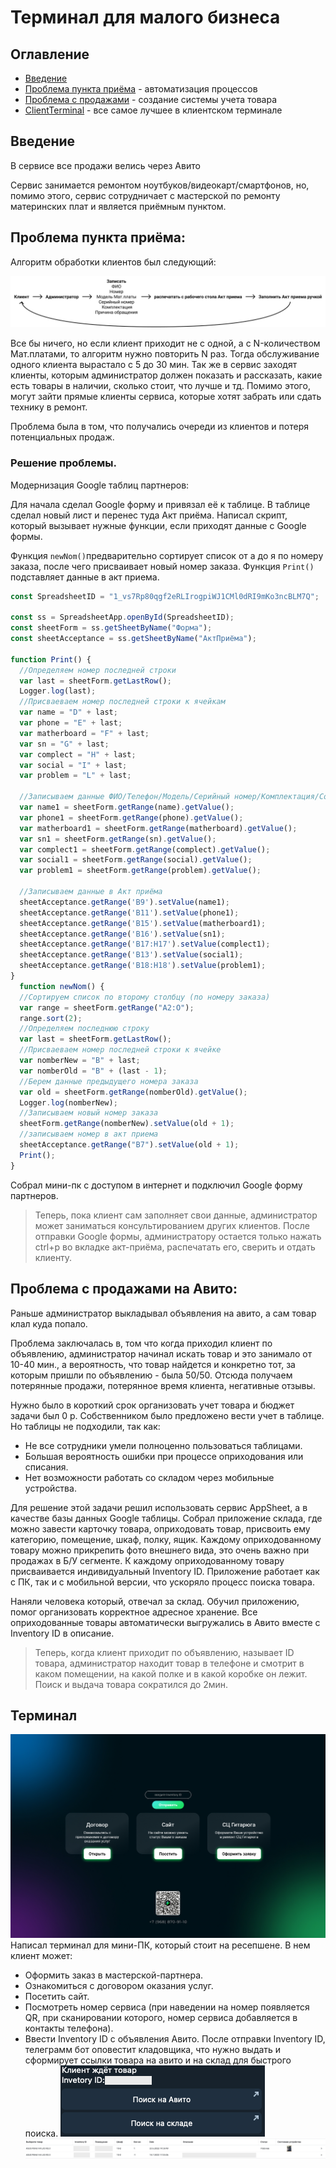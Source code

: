 # Терминал для малого бизнеса

## Оглавление
* [Введение](#Введение)
* [Проблема пункта приёма](#Проблема-пункта-приёма) - автоматизация процессов
* [Проблема с продажами](#Проблема-с-продажами-на-Авито) - создание системы учета товара
* [ClientTerminal](#Терминал) - все самое лучшее в клиентском терминале

## Введение
В сервисе все продажи велись через Авито

Сервис занимается ремонтом ноутбуков/видеокарт/смартфонов, но, помимо этого, сервис сотрудничает с мастерской по ремонту материнских плат и является приёмным пунктом.

## Проблема пункта приёма:
Алгоритм обработки клиентов был следующий: 

![Terminal](/Readme.img/Algorithm.jpg)

Все бы ничего, но если клиент приходит не с одной, а с N-количеством  Мат.платами, то алгоритм нужно повторить N раз. Тогда обслуживание одного клиента вырастало с 5 до 30 мин. Так же в сервис заходят клиенты, которым администратор должен показать и рассказать, какие есть товары в наличии, сколько стоит, что лучше и тд. Помимо этого, могут зайти прямые клиенты сервиса, которые хотят забрать или сдать технику в ремонт.

Проблема была в том, что получались очереди из клиентов и потеря потенциальных продаж.

### Решение проблемы.
Модернизация Google таблиц партнеров:

Для начала сделал Google форму и привязал её к таблице.
В таблице сделал новый лист и перенес туда Акт приёма.
Написал скрипт, который вызывает нужные функции, если приходят данные с Google формы.


Функция ```newNom()```предварительно сортирует список от а до я по номеру заказа, после чего присваивает новый номер заказа. Функция ```Print()``` подставляет данные в акт приема.
```js
const SpreadsheetID = "1_vs7Rp80qgf2eRLIrogpiWJ1CMl0dRI9mKo3ncBLM7Q";

const ss = SpreadsheetApp.openById(SpreadsheetID);
const sheetForm = ss.getSheetByName("Форма");
const sheetAcceptance = ss.getSheetByName("АктПриёма");

function Print() {
  //Определяем номер последней строки
  var last = sheetForm.getLastRow();
  Logger.log(last);
  //Присваеваем номер последней строки к ячейкам
  var name = "D" + last;
  var phone = "E" + last;
  var matherboard = "F" + last;
  var sn = "G" + last;
  var complect = "H" + last;
  var social = "I" + last;
  var problem = "L" + last;

  //Записываем данные ФИО/Телефон/Модель/Серийный номер/Комплектация/Соц.Сеть/Заявленная проблема
  var name1 = sheetForm.getRange(name).getValue();
  var phone1 = sheetForm.getRange(phone).getValue();
  var matherboard1 = sheetForm.getRange(matherboard).getValue();
  var sn1 = sheetForm.getRange(sn).getValue();
  var complect1 = sheetForm.getRange(complect).getValue();
  var social1 = sheetForm.getRange(social).getValue();
  var problem1 = sheetForm.getRange(problem).getValue();

  //Записываем данные в Акт приёма
  sheetAcceptance.getRange('B9').setValue(name1);
  sheetAcceptance.getRange('B11').setValue(phone1);
  sheetAcceptance.getRange('B15').setValue(matherboard1);
  sheetAcceptance.getRange('B16').setValue(sn1);
  sheetAcceptance.getRange('B17:H17').setValue(complect1);
  sheetAcceptance.getRange('B13').setValue(social1);
  sheetAcceptance.getRange('B18:H18').setValue(problem1);
}
  function newNom() {
  //Сортируем список по второму столбцу (по номеру заказа)
  var range = sheetForm.getRange("A2:O");
  range.sort(2);
  //Определяем последнюю строку
  var last = sheetForm.getLastRow();
  //Присваеваем номер последней строки к ячейке
  var nomberNew = "B" + last;
  var nomberOld = "B" + (last - 1);
  //Берем данные предыдущего номера заказа
  var old = sheetForm.getRange(nomberOld).getValue();
  Logger.log(nomberNew);
  //Записываем новый номер заказа
  sheetForm.getRange(nomberNew).setValue(old + 1);
  //записываем номер в акт приема
  sheetAcceptance.getRange("B7").setValue(old + 1);
  Print();
}
```
Собрал мини-пк с доступом в интернет и подключил Google форму партнеров.

> Теперь, пока клиент сам заполняет свои данные, администратор может заниматься консультированием других клиентов. После отправки Google формы, администратору остается только нажать ctrl+p во вкладке акт-приёма, распечатать его, сверить и отдать клиенту.


## Проблема с продажами на Авито:
Раньше администратор выкладывал объявления на авито, а сам товар клал куда попало.

Проблема заключалась в, том что когда приходил клиент по объявлению, администратор начинал искать товар и это занимало от 10-40 мин., а вероятность, что товар найдется и конкретно тот, за которым пришли по объявлению - была 50/50.
Отсюда получаем потерянные продажи, потерянное время клиента, негативные отзывы.

Нужно было в короткий срок организовать учет товара и бюджет задачи был 0 р. Собственником было предложено вести учет в таблице. Но таблицы не подходили, так как:
* Не все сотрудники умели полноценно пользоваться таблицами.
* Большая вероятность ошибки при процессе оприходования или списания.
* Нет возможности работать со складом через мобильные устройства. 

Для решение этой задачи решил использовать сервис AppSheet, а в качестве базы данных Google таблицы. Собрал приложение склада, где можно завести карточку товара, оприходовать товар, присвоить ему категорию, помещение, шкаф, полку, ящик. Каждому оприходованному товару можно прикрепить фото внешнего вида, это очень важно при продажах в Б/У сегменте. К каждому оприходованному товару присваивается индивидуальный Inventory ID. Приложение работает как с ПК, так и с мобильной версии, что ускоряло процесс поиска товара. 

Наняли человека который, отвечал за склад. Обучил приложению, помог организовать корректное адресное хранение. Все оприходованные товары автоматически выгружались в Авито вместе с Inventory ID в описание. 

>Теперь, когда клиент приходит по объявлению, называет ID товара, администратор находит  товар в телефоне и смотрит в каком помещении, на какой полке и в какой коробке он лежит. 
Поиск и выдача товара сократился до 2мин.

## Терминал
![Terminal](/Readme.img/Terminal.jpg)
Написал терминал для мини-ПК, который стоит на ресепшене. В нем клиент может:
* Оформить заказ в мастерской-партнера.
* Ознакомиться с договором оказания услуг.
* Посетить сайт.
* Посмотреть номер сервиса (при наведении на номер появляется QR, при сканировании которого, номер сервиса добавляется в контакты телефона).
* Ввести Inventory ID с объявления Авито. После отправки Inventory ID, телеграмм бот оповестит кладовщика, что нужно выдать и сформирует ссылки товара на авито и на склад для быстрого поиска.
![Terminal](/Readme.img/Bot.jpg)
![Terminal](/Readme.img/Storage.jpg)
